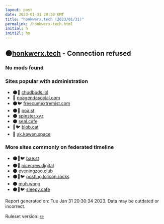 ```yaml
---
layout: post
date: 2023-01-31 20:30 GMT
title: "honkwerx.tech (2023/01/31)"
permalink: /honkwerx-tech.html
initial: h
initi2l: ho
---
```


## 🌑[honkwerx.tech](https://honkwerx.tech) - Connection refused

### No mods found

### Sites popular with administration

* 🌑🧸 [chudbuds.lol](/chudbuds-lol.html)
* 🐘 [noagendasocial.com](/noagendasocial-com.html)
* 🌑🐦 [freecumextremist.com](/freecumextremist-com.html)
* 🌑🧸 [poa.st](/poa-st.html)
* 🌑 [spinster.xyz](/spinster-xyz.html)
* 🌑 [seal.cafe](/seal-cafe.html)
* 🧸🐦 [blob.cat](/blob-cat.html)
* 🐘 [ak.kawen.space](/ak-kawen-space.html)

### More sites commonly on federated timeline

* 🌑🧸🐦 [bae.st](/bae-st.html)
* 🌑🧸 [nicecrew.digital](/nicecrew-digital.html)
* 🌑 [eveningzoo.club](/eveningzoo-club.html)
* 🌑🧸🐦 [posting.lolicon.rocks](/posting-lolicon-rocks.html)
* 🌑 [muh.wang](/muh-wang.html)
* 🌑🧸🐦 [sleepy.cafe](/sleepy-cafe.html)

Report generated on: Tue Jan 31 20:30:34 2023. Data may be outdated or incorrect.

Ruleset version: [✏️](/version-pencil)
